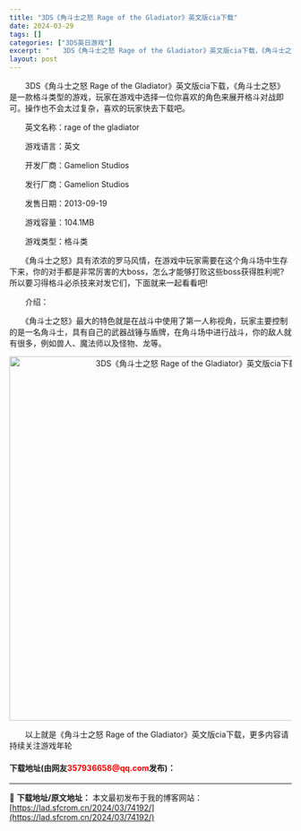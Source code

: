 ```yaml
---
title: "3DS《角斗士之怒 Rage of the Gladiator》英文版cia下载"
date: 2024-03-29
tags: []
categories: ["3DS英日游戏"]
excerpt: "　　3DS《角斗士之怒 Rage of the Gladiator》英文版cia下载，《角斗士之怒》是一款格斗类型的游戏，玩家在游戏中选择一位你喜欢的角色来展开格斗对战即可。操作也不会太过复杂，喜欢的玩家快去下载吧。 　　英文名称：rage of the gladiator 　　游戏语言：英文 　　&hellip;"
layout: post
---
```


 <p>　　3DS《角斗士之怒 Rage of the Gladiator》英文版cia下载，《角斗士之怒》是一款格斗类型的游戏，玩家在游戏中选择一位你喜欢的角色来展开格斗对战即可。操作也不会太过复杂，喜欢的玩家快去下载吧。</p> <p>　　英文名称：rage of the gladiator</p> <p>　　游戏语言：英文</p> <p>　　开发厂商：Gamelion Studios</p> <p>　　发行厂商：Gamelion Studios</p> <p>　　发售日期：2013-09-19</p> <p>　　游戏容量：104.1MB</p> <p>　　游戏类型：格斗类</p> <p>　　《角斗士之怒》具有浓浓的罗马风情，在游戏中玩家需要在这个角斗场中生存下来，你的对手都是非常厉害的大boss，怎么才能够打败这些boss获得胜利呢?所以要习得格斗必杀技来对发它们，下面就来一起看看吧!</p> <p>　　介绍：</p> <p>　　《角斗士之怒》最大的特色就是在战斗中使用了第一人称视角，玩家主要控制的是一名角斗士，具有自己的武器战锤与盾牌，在角斗场中进行战斗，你的敌人就有很多，例如兽人、魔法师以及怪物、龙等。</p> <p align="center"><img align="" border="0" src="https://lad.sfcrom.cn/wp-content/uploads/2024/03/20240329_6606334e1242b.jpg" width="651" alt="3DS《角斗士之怒 Rage of the Gladiator》英文版cia下载" /></p> <p>　　以上就是《角斗士之怒 Rage of the Gladiator》英文版cia下载，更多内容请持续关注游戏年轮</p> <p><h4>下载地址(由网友<font color="red">357936658@qq.com</font>发布)：</h4></p> 

---
📖 **下载地址/原文地址：** 本文最初发布于我的博客网站：[https://lad.sfcrom.cn/2024/03/74192/](https://lad.sfcrom.cn/2024/03/74192/)
